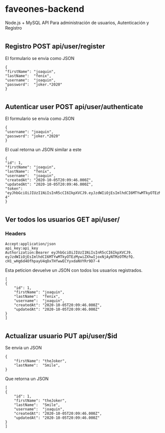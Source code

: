 # faveones-backend

Node.js + MySQL API Para administración de usuarios, Autenticación y Registro

#
## Registro POST api/user/register

El formulario se envia como JSON

    {
    "firstName": "joaquin",
    "lastName":  "fenix",
    "username":  "joaquin",
    "password":  "joker.*2020"
    }
#
## Autenticar user POST api/user/authenticate

El formulario se envia como JSON

    {
    "username": "joaquin",
    "password": "joker.*2020"
    }

El cual retorna un JSON similar a este

    {
    "id": 1,
    "firstName": "joaquin",
    "lastName":  "fenix",
    "username":  "joaquin",
    "createdAt": "2020-10-05T20:09:46.000Z",
    "updatedAt": "2020-10-05T20:09:46.000Z",
    "token":     "eyJhbGciOiJIUzI1NiIsInR5cCI6IkpXVCJ9.eyJzdWIiOjEsImlhdCI6MTYwMTkyOTEzMywiZXhwIjoxNjAyNTMzOTMzfQ.cH1_wHg6d4OfhpayU4qDxTHfwwECYyxdaNVYRr9D7-4"
    }
#
##  Ver todos los usuarios  GET api/user/

### Headers
    Accept:application/json
    api_key:api_key
    Authorization:Bearer eyJhbGciOiJIUzI1NiIsInR5cCI6IkpXVCJ9.       eyJzdWIiOjEsImlhdCI6MTYwMTkyOTEzMywiZXhwIjoxNjAyNTMzOTMzfQ.       cH1_wHg6d4OfhpayU4qDxTHfwwECYyxdaNVYRr9D7-4

Esta peticion devuelve un JSON con todos los usuarios registrados.

    [
    {
        "id": 1,
        "firstName": "joaquin",
        "lastName":  "fenix",
        "username":  "joaquin",
        "createdAt": "2020-10-05T20:09:46.000Z",
        "updatedAt": "2020-10-05T20:09:46.000Z"
    }
    ]
#
## Actualizar usuario PUT api/user/$id

Se envia un JSON

    {
        "firstName": "theJoker",
        "lastName":  "Smile",
    }

Que retorna un JSON

    [
    {
        "id": 1,
        "firstName": "theJoker",
        "lastName":  "Smile",
        "username":  "joaquin",
        "createdAt": "2020-10-05T20:09:46.000Z",
        "updatedAt": "2020-10-05T20:09:46.000Z"
    }
    ]
